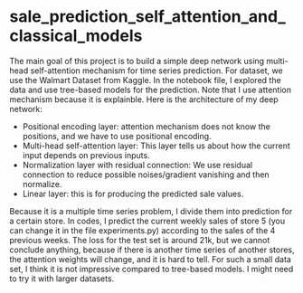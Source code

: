 # sale_prediction_self_attention_and_classical_models

The main goal of this project is to build a simple deep network using multi-head self-attention mechanism for time series prediction. For dataset, we use the Walmart Dataset from Kaggle. In the notebook file, I explored the data and use tree-based models for the prediction. Note that I use attention mechanism because it is explainble. Here is the architecture of my deep network:

- Positional encoding layer: attention mechanism does not know the positions, and we have to use positional encoding.
- Multi-head self-attention layer: This layer tells us about how the current input depends on previous inputs.
- Normalization layer with residual connection: We use residual connection to reduce possible noises/gradient vanishing and then normalize.
- Linear layer: this is for producing the predicted sale values.

Because it is a multiple time series problem, I divide them into prediction for a certain store. In codes, I predict the current weekly sales of store 5 (you can change it in the file experiments.py) according to the sales of the 4 previous weeks. The loss for the test set is around 21k, but we cannot conclude anything, because if there is another time series of another stores, the attention weights will change, and it is hard to tell. For such a small data set, I think it is not impressive compared to tree-based models. I might need to try it with larger datasets.